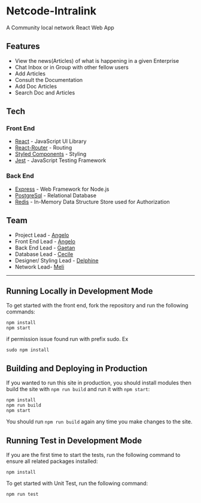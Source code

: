 # Netcode-Intralink

A Community local network React Web App

## Features

- View the news(Articles) of what is happening in a given Enterprise
- Chat Inbox or in Group with other fellow users
- Add Articles 
- Consult the Documentation
- Add Doc Articles
- Search Doc and Articles 

## Tech

### Front End

- [React](https://reactjs.org/) - JavaScript UI Library
- [React-Router](https://reacttraining.com/) - Routing
- [Styled Components](https://sass-lang.com/) - Styling
- [Jest](https://jestjs.io/) - JavaScript Testing Framework

### Back End

- [Express](https://expressjs.com/) - Web Framework for Node.js
- [PostgreSql](https://www.postgresql.org/) - Relational Database
- [Redis](https://redis.io/) - In-Memory Data Structure Store used for Authorization

## Team

- Project Lead - [Angelo](https://github.com/angeloDiepe)
- Front End Lead - [Angelo](https://github.com/angeloDiepe)
- Back End Lead - [Gaetan](https://github.com/Gaetan-M)
- Database Lead - [Cecile](https://github.com/cecilekkac)
- Designer/ Styling Lead - [Delphine](https://github.com/Delphi-943)
- Network Lead- [Meli](https://github.com/LoicMeli)

---

## Running Locally in Development Mode

To get started with the front end, fork the repository and run the following commands:

    npm install
    npm start
if permission issue found run with prefix sudo. Ex

    sudo npm install

## Building and Deploying in Production

If you wanted to run this site in production, you should install modules then build the site with `npm run build` and run it with `npm start`:

    npm install
    npm run build
    npm start

You should run `npm run build` again any time you make changes to the site.

## Running Test in Development Mode

If you are the first time to start the tests, run the following command to ensure all related packages installed:

    npm install

To get started with Unit Test, run the following command:

    npm run test
